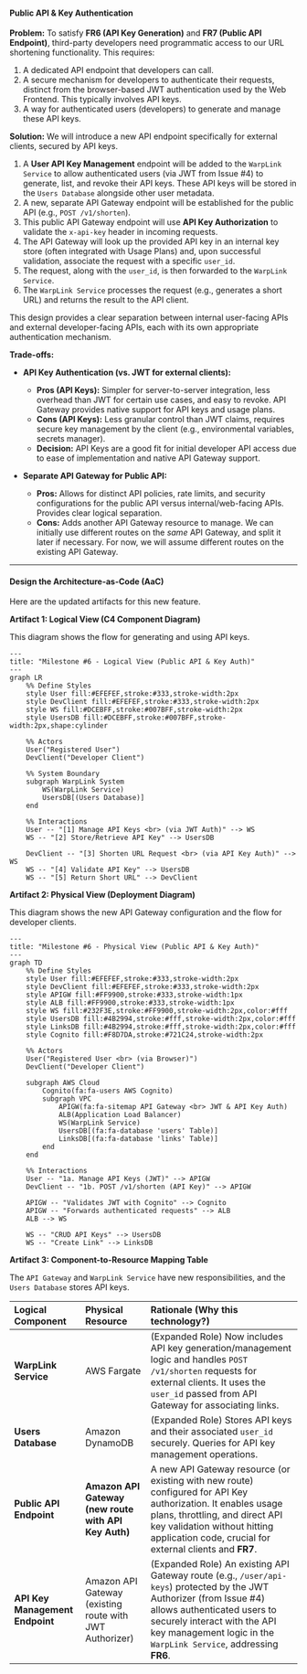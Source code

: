 #### **Public API & Key Authentication**

**Problem:**
To satisfy **FR6 (API Key Generation)** and **FR7 (Public API Endpoint)**, third-party developers need programmatic access to our URL shortening functionality. This requires:
1.  A dedicated API endpoint that developers can call.
2.  A secure mechanism for developers to authenticate their requests, distinct from the browser-based JWT authentication used by the Web Frontend. This typically involves API keys.
3.  A way for authenticated users (developers) to generate and manage these API keys.

**Solution:**
We will introduce a new API endpoint specifically for external clients, secured by API keys.

1.  A **User API Key Management** endpoint will be added to the `WarpLink Service` to allow authenticated users (via JWT from Issue #4) to generate, list, and revoke their API keys. These API keys will be stored in the `Users Database` alongside other user metadata.
2.  A new, separate API Gateway endpoint will be established for the public API (e.g., `POST /v1/shorten`).
3.  This public API Gateway endpoint will use **API Key Authorization** to validate the `x-api-key` header in incoming requests.
4.  The API Gateway will look up the provided API key in an internal key store (often integrated with Usage Plans) and, upon successful validation, associate the request with a specific `user_id`.
5.  The request, along with the `user_id`, is then forwarded to the `WarpLink Service`.
6.  The `WarpLink Service` processes the request (e.g., generates a short URL) and returns the result to the API client.

This design provides a clear separation between internal user-facing APIs and external developer-facing APIs, each with its own appropriate authentication mechanism.

**Trade-offs:**

*   **API Key Authentication (vs. JWT for external clients):**
    *   **Pros (API Keys):** Simpler for server-to-server integration, less overhead than JWT for certain use cases, and easy to revoke. API Gateway provides native support for API keys and usage plans.
    *   **Cons (API Keys):** Less granular control than JWT claims, requires secure key management by the client (e.g., environmental variables, secrets manager).
    *   **Decision:** API Keys are a good fit for initial developer API access due to ease of implementation and native API Gateway support.

*   **Separate API Gateway for Public API:**
    *   **Pros:** Allows for distinct API policies, rate limits, and security configurations for the public API versus internal/web-facing APIs. Provides clear logical separation.
    *   **Cons:** Adds another API Gateway resource to manage. We can initially use different routes on the *same* API Gateway, and split it later if necessary. For now, we will assume different routes on the existing API Gateway.

---

#### **Design the Architecture-as-Code (AaC)**

Here are the updated artifacts for this new feature.

**Artifact 1: Logical View (C4 Component Diagram)**

This diagram shows the flow for generating and using API keys.

```mermaid
---
title: "Milestone #6 - Logical View (Public API & Key Auth)"
---
graph LR
    %% Define Styles
    style User fill:#EFEFEF,stroke:#333,stroke-width:2px
    style DevClient fill:#EFEFEF,stroke:#333,stroke-width:2px
    style WS fill:#DCEBFF,stroke:#007BFF,stroke-width:2px
    style UsersDB fill:#DCEBFF,stroke:#007BFF,stroke-width:2px,shape:cylinder

    %% Actors
    User("Registered User")
    DevClient("Developer Client")

    %% System Boundary
    subgraph WarpLink System
        WS(WarpLink Service)
        UsersDB[(Users Database)]
    end

    %% Interactions
    User -- "[1] Manage API Keys <br> (via JWT Auth)" --> WS
    WS -- "[2] Store/Retrieve API Key" --> UsersDB
    
    DevClient -- "[3] Shorten URL Request <br> (via API Key Auth)" --> WS
    WS -- "[4] Validate API Key" --> UsersDB
    WS -- "[5] Return Short URL" --> DevClient
```

**Artifact 2: Physical View (Deployment Diagram)**

This diagram shows the new API Gateway configuration and the flow for developer clients.

```mermaid
---
title: "Milestone #6 - Physical View (Public API & Key Auth)"
---
graph TD
    %% Define Styles
    style User fill:#EFEFEF,stroke:#333,stroke-width:2px
    style DevClient fill:#EFEFEF,stroke:#333,stroke-width:2px
    style APIGW fill:#FF9900,stroke:#333,stroke-width:1px
    style ALB fill:#FF9900,stroke:#333,stroke-width:1px
    style WS fill:#232F3E,stroke:#FF9900,stroke-width:2px,color:#fff
    style UsersDB fill:#4B2994,stroke:#fff,stroke-width:2px,color:#fff
    style LinksDB fill:#4B2994,stroke:#fff,stroke-width:2px,color:#fff
    style Cognito fill:#F8D7DA,stroke:#721C24,stroke-width:2px

    %% Actors
    User("Registered User <br> (via Browser)")
    DevClient("Developer Client")

    subgraph AWS Cloud
        Cognito(fa:fa-users AWS Cognito)
        subgraph VPC
            APIGW(fa:fa-sitemap API Gateway <br> JWT & API Key Auth)
            ALB(Application Load Balancer)
            WS(WarpLink Service)
            UsersDB[(fa:fa-database 'users' Table)]
            LinksDB[(fa:fa-database 'links' Table)]
        end
    end

    %% Interactions
    User -- "1a. Manage API Keys (JWT)" --> APIGW
    DevClient -- "1b. POST /v1/shorten (API Key)" --> APIGW
    
    APIGW -- "Validates JWT with Cognito" --> Cognito
    APIGW -- "Forwards authenticated requests" --> ALB
    ALB --> WS
    
    WS -- "CRUD API Keys" --> UsersDB
    WS -- "Create Link" --> LinksDB
```

**Artifact 3: Component-to-Resource Mapping Table**

The `API Gateway` and `WarpLink Service` have new responsibilities, and the `Users Database` stores API keys.

| Logical Component | Physical Resource | Rationale (Why this technology?) |
| :--- | :--- | :--- |
| **WarpLink Service** | AWS Fargate | (Expanded Role) Now includes API key generation/management logic and handles `POST /v1/shorten` requests for external clients. It uses the `user_id` passed from API Gateway for associating links. |
| **Users Database** | Amazon DynamoDB | (Expanded Role) Stores API keys and their associated `user_id` securely. Queries for API key management operations. |
| **Public API Endpoint** | **Amazon API Gateway (new route with API Key Auth)** | A new API Gateway resource (or existing with new route) configured for API Key authorization. It enables usage plans, throttling, and direct API key validation without hitting application code, crucial for external clients and **FR7**. |
| **API Key Management Endpoint** | Amazon API Gateway (existing route with JWT Authorizer) | (Expanded Role) An existing API Gateway route (e.g., `/user/api-keys`) protected by the JWT Authorizer (from Issue #4) allows authenticated users to securely interact with the API key management logic in the `WarpLink Service`, addressing **FR6**. |
